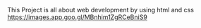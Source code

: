 This Project is all about web development by using html and css
https://images.app.goo.gl/MBnhim1ZgRCeBniS9
  
